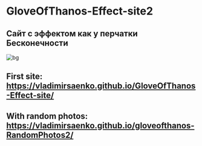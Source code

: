 # GloveOfThanos-Effect-site2

## Сайт с эффектом как у перчатки Бесконечности

![bg](https://user-images.githubusercontent.com/56477695/149167921-181d2d4f-1059-425a-80ff-230986558914.jpg)

## First site: https://vladimirsaenko.github.io/GloveOfThanos-Effect-site/

## With random photos: https://vladimirsaenko.github.io/gloveofthanos-RandomPhotos2/
